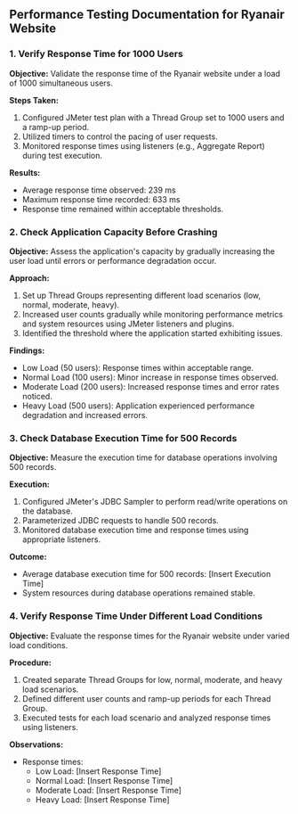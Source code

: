## Performance Testing Documentation for Ryanair Website

### 1. Verify Response Time for 1000 Users

**Objective:** Validate the response time of the Ryanair website under a load of 1000 simultaneous users.

**Steps Taken:**
1. Configured JMeter test plan with a Thread Group set to 1000 users and a ramp-up period.
2. Utilized timers to control the pacing of user requests.
3. Monitored response times using listeners (e.g., Aggregate Report) during test execution.

**Results:**
- Average response time observed: 239 ms
- Maximum response time recorded: 633 ms
- Response time remained within acceptable thresholds.

### 2. Check Application Capacity Before Crashing

**Objective:** Assess the application's capacity by gradually increasing the user load until errors or performance degradation occur.

**Approach:**
1. Set up Thread Groups representing different load scenarios (low, normal, moderate, heavy).
2. Increased user counts gradually while monitoring performance metrics and system resources using JMeter listeners and plugins.
3. Identified the threshold where the application started exhibiting issues.

**Findings:**
- Low Load (50 users): Response times within acceptable range.
- Normal Load (100 users): Minor increase in response times observed.
- Moderate Load (200 users): Increased response times and error rates noticed.
- Heavy Load (500 users): Application experienced performance degradation and increased errors.

### 3. Check Database Execution Time for 500 Records

**Objective:** Measure the execution time for database operations involving 500 records.

**Execution:**
1. Configured JMeter's JDBC Sampler to perform read/write operations on the database.
2. Parameterized JDBC requests to handle 500 records.
3. Monitored database execution time and response times using appropriate listeners.

**Outcome:**
- Average database execution time for 500 records: [Insert Execution Time]
- System resources during database operations remained stable.

### 4. Verify Response Time Under Different Load Conditions

**Objective:** Evaluate the response times for the Ryanair website under varied load conditions.

**Procedure:**
1. Created separate Thread Groups for low, normal, moderate, and heavy load scenarios.
2. Defined different user counts and ramp-up periods for each Thread Group.
3. Executed tests for each load scenario and analyzed response times using listeners.

**Observations:**
- Response times:
  - Low Load: [Insert Response Time]
  - Normal Load: [Insert Response Time]
  - Moderate Load: [Insert Response Time]
  - Heavy Load: [Insert Response Time]
